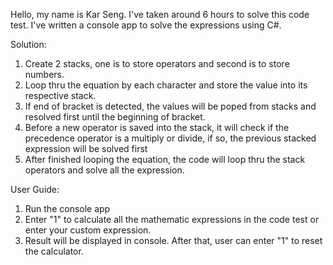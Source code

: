 Hello, my name is Kar Seng. I've taken around 6 hours to solve this code test. I've written a console app to solve the expressions using C#.

Solution:
1. Create 2 stacks, one is to store operators and second is to store numbers.
2. Loop thru the equation by each character and store the value into its respective stack.
3. If end of bracket is detected, the values will be poped from stacks and resolved first until the beginning of bracket.
4. Before a new operator is saved into the stack, it will check if the precedence operator is a multiply or divide, if so, the previous stacked expression will be solved first
5. After finished looping the equation, the code will loop thru the stack operators and solve all the expression.

User Guide:
1. Run the console app
2. Enter "1" to calculate all the mathematic expressions in the code test or enter your custom expression.
3. Result will be displayed in console. After that, user can enter "1" to reset the calculator.
